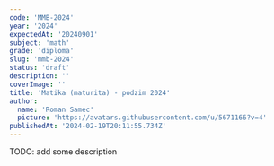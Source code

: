 ```yaml
---
code: 'MMB-2024'
year: '2024'
expectedAt: '20240901'
subject: 'math'
grade: 'diploma'
slug: 'mmb-2024'
status: 'draft'
description: ''
coverImage: ''
title: 'Matika (maturita) - podzim 2024'
author:
  name: 'Roman Samec'
  picture: 'https://avatars.githubusercontent.com/u/5671166?v=4'
publishedAt: '2024-02-19T20:11:55.734Z'
---
```


TODO: add some description